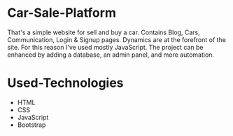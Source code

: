 # Car-Sale-Platform
 That's a simple website for sell and buy a car. Contains Blog, Cars, Communication, Login & Signup pages.
 Dynamics are at the forefront of the site. For this reason I've used mostly JavaScript.
 The project can be enhanced by adding a database, an admin panel, and more automation.

# Used-Technologies
 - HTML
 - CSS
 - JavaScript
 - Bootstrap
